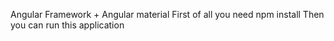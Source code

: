 Angular Framework + Angular material
First of all you need npm install
Then you can run this application
